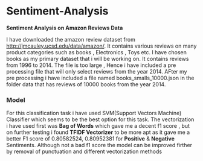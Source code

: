 # Sentiment-Analysis

**Sentiment Analysis on Amazon Reviews Data**

I have downloaded the amazon review dataset from http://jmcauley.ucsd.edu/data/amazon/. It contains various reviews on many product categories such as books , Electronics , Toys etc.
I have chosen books as my primary dataset that i will be working on. It contains reviews from 1996 to 2014. The file is too large , Hence i have included a pre processing file that will only select reviews from the year 2014.
AFter my pre processing i have included a file named books_smalls_10000.json in the folder data that has reviews of 10000 books from the year 2014. 


### Model 
For this classification task i have used SVM(Support Vectors Machine) Classifier which seems to be the best option for this task. The vectorization i have used first was **Bag of Words** which gave me a decent f1 score , but on further testing i found **TFIDF Vectorizer** to be more apt as it gave me a better F1 score of 0.80582524,  0.80952381 for **Positive** & **Negative** Sentiments.
Although not a bad f1 score the model can be improved firther by removal of punctuation and different vectorization methods 





